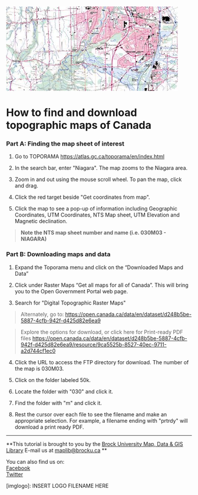 ![Topo map image](Toporama2010s_c.jpg)


# How to find and download topographic maps of Canada

### Part A: Finding the map sheet of interest

1. Go to TOPORAMA https://atlas.gc.ca/toporama/en/index.html

2. In the search bar, enter "Niagara". The map zooms to the Niagara area.

3. Zoom in and out using the mouse scroll wheel. To pan the map, click and drag.

4. Click the red target beside "Get coordinates from map".

5. Click the map to see a pop-up of information including Geographic Coordinates, UTM
Coordinates, NTS Map sheet, UTM Elevation and Magnetic declination. 

> **Note the NTS map sheet number and name (i.e. 030M03 - NIAGARA)**

### Part B: Downloading maps and data

1. Expand the Toporama menu and click on the “Downloaded Maps and Data”

2. Click under Raster Maps “Get all maps for all of Canada”. This will bring you to the Open Government Portal web page. 

3. Search for "Digital Topographic Raster Maps"

> Alternately, go to: 
> https://open.canada.ca/data/en/dataset/d248b5be-5887-4cfb-942f-d425d82e6ea9

> Explore the options for download, or click here for Print-ready PDF files https://open.canada.ca/data/en/dataset/d248b5be-5887-4cfb-942f-d425d82e6ea9/resource/9ca5525b-8527-40ec-9711-a2d744cf1ec0

4. Click the URL to access the FTP directory for download. The number of the map is 030M03. 

5. Click on the folder labeled 50k. 

6. Locate the folder with "030" and click it.

7. Find the folder with "m" and click it.

8. Rest the cursor over each file to see the filename and make an appropriate selection. For example, a filename ending with "prtrdy" will download a print ready PDF.

 
 
 ---

  
**This tutorial is brought to you by the [Brock University Map, Data & GIS Library](https://brocku.ca/library/mdgl/)  E-mail us at maplib@brocku.ca **  
  
You can also find us on:  
[Facebook](https://www.facebook.com/Brock-University-Digital-Scholarship-Lab-349407235866792/)  
[Twitter](https://twitter.com/BrockU_MDGL) 
 











<!--- Please use reference style images so that it is easier to update pictures later --->

[imglogo]: INSERT LOGO FILENAME HERE
